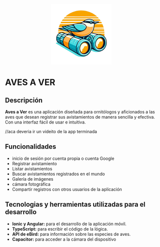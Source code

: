 <p align="center">
  <img src="./avesaver/src/assets/img/logoAves.png" alt="logo" width="200">
</p>

# AVES A VER

## Descripción

**Aves a Ver** es una aplicación diseñada para ornitólogos y aficionados a las aves que desean registrar sus avistamientos de manera sencilla y efectiva. Con una interfaz fácil de usar e intuitiva.

//aca deveria ir un videito de la app terminada

## Funcionalidades
+ inicio de sesión por cuenta propia o cuenta Google 
+ Registrar avistamiento
+ Listar avistamientos
+ Buscar avistamientos registrados en el mundo
+ Galería de imágenes 
+ cámara fotográfica 
+ Compartir registros con otros usuarios de la aplicación 

## Tecnologias y herramientas utilizadas para el desarrollo

+ **Ionic y Angular:** para el desarrollo de la aplicación móvil.
+ **TypeScript:** para escribir el código de la lógica.
+ **API de eBird:** para información sobre las especies de aves.
+ **Capacitor:** para acceder a la cámara del dispositivo



